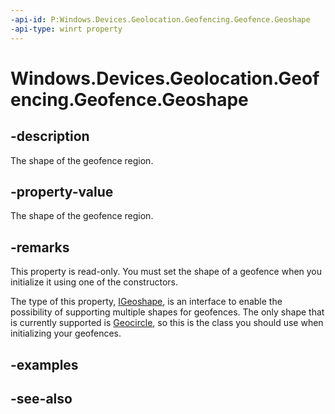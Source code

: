 ----api-id: P:Windows.Devices.Geolocation.Geofencing.Geofence.Geoshape
-api-type: winrt property
---<!-- Property syntaxpublic Windows.Devices.Geolocation.IGeoshape Geoshape { get; }--># Windows.Devices.Geolocation.Geofencing.Geofence.Geoshape## -descriptionThe shape of the geofence region.## -property-valueThe shape of the geofence region.## -remarksThis property is read-only. You must set the shape of a geofence when you initialize it using one of the constructors.The type of this property, [IGeoshape](../windows.devices.geolocation/igeoshape.md), is an interface to enable the possibility of supporting multiple shapes for geofences. The only shape that is currently supported is [Geocircle](../windows.devices.geolocation/geocircle.md), so this is the class you should use when initializing your geofences.## -examples## -see-also